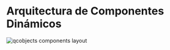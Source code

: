 # Arquitectura de Componentes Dinámicos

![qcobjects components layout](https://qcobjects.dev/doc/img/QCObjects-Components-Layout.gif)

